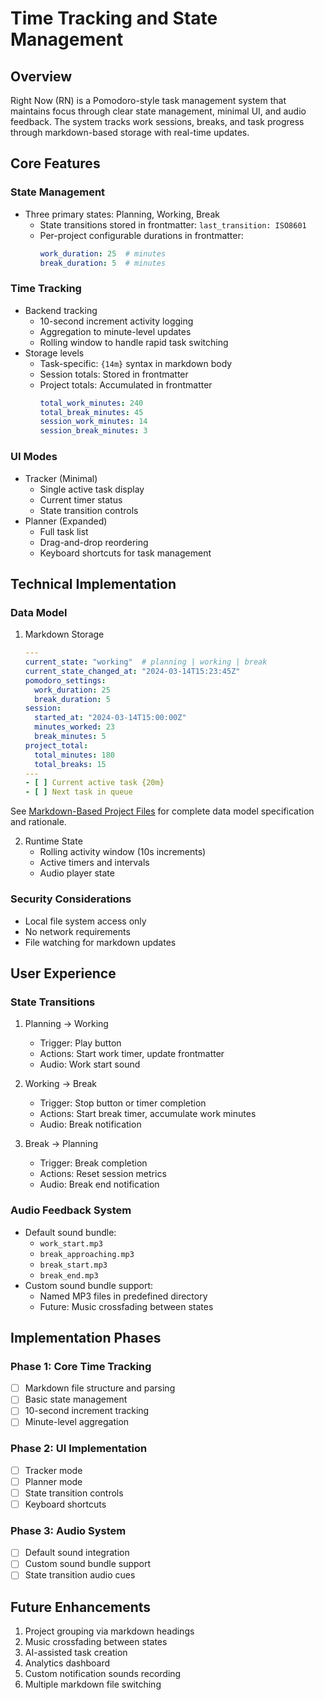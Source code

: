 # Time Tracking and State Management

## Overview
Right Now (RN) is a Pomodoro-style task management system that maintains focus through clear state management, minimal UI, and audio feedback. The system tracks work sessions, breaks, and task progress through markdown-based storage with real-time updates.

## Core Features

### State Management
- Three primary states: Planning, Working, Break
  - State transitions stored in frontmatter: `last_transition: ISO8601`
  - Per-project configurable durations in frontmatter:
    ```yaml
    work_duration: 25  # minutes
    break_duration: 5  # minutes
    ```

### Time Tracking
- Backend tracking
  - 10-second increment activity logging
  - Aggregation to minute-level updates
  - Rolling window to handle rapid task switching
- Storage levels
  - Task-specific: `{14m}` syntax in markdown body
  - Session totals: Stored in frontmatter
  - Project totals: Accumulated in frontmatter
    ```yaml
    total_work_minutes: 240
    total_break_minutes: 45
    session_work_minutes: 14
    session_break_minutes: 3
    ```

### UI Modes
- Tracker (Minimal)
  - Single active task display
  - Current timer status
  - State transition controls
- Planner (Expanded)
  - Full task list
  - Drag-and-drop reordering
  - Keyboard shortcuts for task management

## Technical Implementation

### Data Model
1. Markdown Storage
    ```yaml
    ---
    current_state: "working"  # planning | working | break
    current_state_changed_at: "2024-03-14T15:23:45Z"
    pomodoro_settings:
      work_duration: 25
      break_duration: 5
    session:
      started_at: "2024-03-14T15:00:00Z"
      minutes_worked: 23
      break_minutes: 5
    project_total:
      total_minutes: 180
      total_breaks: 15
    ---
    - [ ] Current active task {20m}
    - [ ] Next task in queue
    ```

See [Markdown-Based Project Files](markdown-based-project-files.md) for complete data model specification and rationale.

2. Runtime State
    - Rolling activity window (10s increments)
    - Active timers and intervals
    - Audio player state

### Security Considerations
- Local file system access only
- No network requirements
- File watching for markdown updates

## User Experience

### State Transitions
1. Planning → Working
   - Trigger: Play button
   - Actions: Start work timer, update frontmatter
   - Audio: Work start sound

2. Working → Break
   - Trigger: Stop button or timer completion
   - Actions: Start break timer, accumulate work minutes
   - Audio: Break notification

3. Break → Planning
   - Trigger: Break completion
   - Actions: Reset session metrics
   - Audio: Break end notification

### Audio Feedback System
- Default sound bundle:
  - `work_start.mp3`
  - `break_approaching.mp3`
  - `break_start.mp3`
  - `break_end.mp3`
- Custom sound bundle support:
  - Named MP3 files in predefined directory
  - Future: Music crossfading between states

## Implementation Phases

### Phase 1: Core Time Tracking
- [ ] Markdown file structure and parsing
- [ ] Basic state management
- [ ] 10-second increment tracking
- [ ] Minute-level aggregation

### Phase 2: UI Implementation
- [ ] Tracker mode
- [ ] Planner mode
- [ ] State transition controls
- [ ] Keyboard shortcuts

### Phase 3: Audio System
- [ ] Default sound integration
- [ ] Custom sound bundle support
- [ ] State transition audio cues

## Future Enhancements
1. Project grouping via markdown headings
2. Music crossfading between states
3. AI-assisted task creation
4. Analytics dashboard
5. Custom notification sounds recording
6. Multiple markdown file switching 